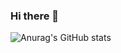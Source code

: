 ### Hi there 👋

![Anurag's GitHub stats](https://github-readme-stats.vercel.app/api?username=skywings-kor&show_icons=true&theme=radical)
